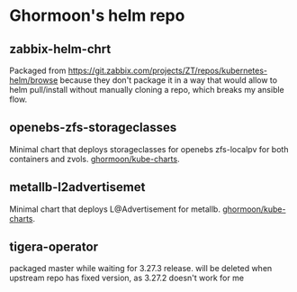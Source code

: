 # Ghormoon's helm repo

## zabbix-helm-chrt

Packaged from https://git.zabbix.com/projects/ZT/repos/kubernetes-helm/browse because they don't package it in a way that would allow to helm pull/install without manually cloning a repo, which breaks my ansible flow.

## openebs-zfs-storageclasses

Minimal chart that deploys storageclasses for openebs zfs-localpv for both containers and zvols. [ghormoon/kube-charts](https://github.com/ghormoon/kube-charts).

## metallb-l2advertisemet

Minimal chart that deploys L@Advertisement for metallb. [ghormoon/kube-charts](https://github.com/ghormoon/kube-charts).

## tigera-operator

packaged master while waiting for 3.27.3 release. will be deleted when upstream repo has fixed version, as 3.27.2 doesn't work for me

